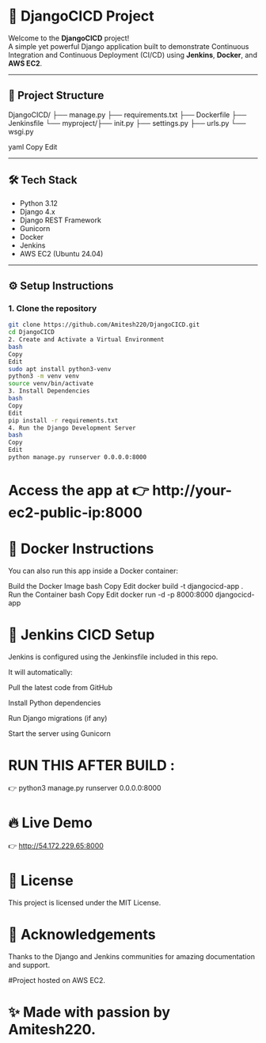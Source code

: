 # 🚀 DjangoCICD Project

Welcome to the **DjangoCICD** project!  
A simple yet powerful Django application built to demonstrate Continuous Integration and Continuous Deployment (CI/CD) using **Jenkins**, **Docker**, and **AWS EC2**.

---

## 📂 Project Structure

DjangoCICD/
├── manage.py 
├── requirements.txt 
├── Dockerfile 
├── Jenkinsfile
└── myproject/├── init.py 
              ├── settings.py 
              ├── urls.py 
└── wsgi.py

yaml
Copy
Edit

---

## 🛠 Tech Stack

- Python 3.12
- Django 4.x
- Django REST Framework
- Gunicorn
- Docker
- Jenkins
- AWS EC2 (Ubuntu 24.04)

---

## ⚙️ Setup Instructions

### 1. Clone the repository

```bash
git clone https://github.com/Amitesh220/DjangoCICD.git
cd DjangoCICD
2. Create and Activate a Virtual Environment
bash
Copy
Edit
sudo apt install python3-venv
python3 -m venv venv
source venv/bin/activate
3. Install Dependencies
bash
Copy
Edit
pip install -r requirements.txt
4. Run the Django Development Server
bash
Copy
Edit
python manage.py runserver 0.0.0.0:8000
```
# Access the app at 👉 http://your-ec2-public-ip:8000

# 🐳 Docker Instructions 
You can also run this app inside a Docker container:

Build the Docker Image
bash
Copy
Edit
docker build -t djangocicd-app .
Run the Container
bash
Copy
Edit
docker run -d -p 8000:8000 djangocicd-app
# 🔧 Jenkins CICD Setup
Jenkins is configured using the Jenkinsfile included in this repo.

It will automatically:

Pull the latest code from GitHub

Install Python dependencies

Run Django migrations (if any)

Start the server using Gunicorn
      
# RUN THIS AFTER BUILD : 
👉 python3 manage.py runserver 0.0.0.0:8000

# 🔥 Live Demo
👉 http://54.172.229.65:8000

# 📜 License
This project is licensed under the MIT License.

# 🙌 Acknowledgements
Thanks to the Django and Jenkins communities for amazing documentation and support.

 #Project hosted on AWS EC2.

# ✨ Made with passion by Amitesh220.
